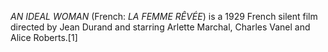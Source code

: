 _AN IDEAL WOMAN_ (French: _LA FEMME RÊVÉE_) is a 1929 French silent film directed by Jean Durand and starring Arlette Marchal, Charles Vanel and Alice Roberts.[1]
